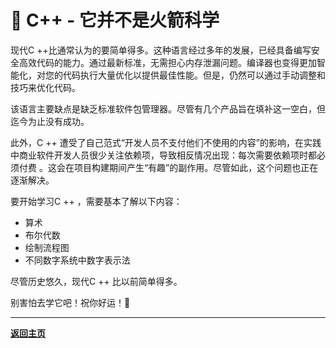 # :space_invader: C++ - 它并不是火箭科学

现代C ++比通常认为的要简单得多。这种语言经过多年的发展，已经具备编写安全高效代码的能力。通过最新标准，无需担心内存泄漏问题。编译器也变得更加智能化，对您的代码执行大量优化以提供最佳性能。但是，仍然可以通过手动调整和技巧来优化代码。

该语言主要缺点是缺乏标准软件包管理器。尽管有几个产品旨在填补这一空白，但迄今为止没有成功。

此外，C ++ 遭受了自己范式“开发人员不支付他们不使用的内容”的影响，在实践中商业软件开发人员很少关注依赖项，导致相反情况出现：每次需要依赖项时都必须付费 。这会在项目构建期间产生“有趣”的副作用。尽管如此，这个问题也正在逐渐解决。

要开始学习C ++ ，需要基本了解以下内容：
- 算术
- 布尔代数
- 绘制流程图
- 不同数字系统中数字表示法

尽管历史悠久，现代C ++ 比以前简单得多。

别害怕去学它吧！祝你好运！:dizzy:

---

[**返回主页**](../README.md)